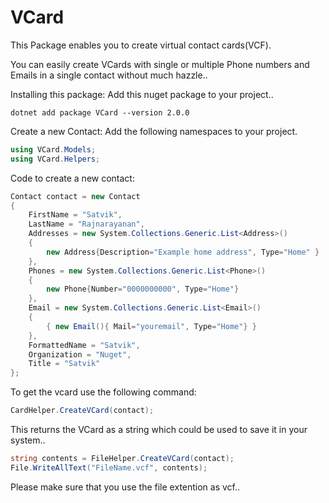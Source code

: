# VCard

This Package enables you to create virtual contact cards(VCF).

You can easily create VCards with single or multiple Phone numbers and Emails in a single contact without much hazzle..

Installing this package:
Add this nuget package to your project..
```
dotnet add package VCard --version 2.0.0
```

Create a new Contact:
Add the following namespaces to your project.
```C#
using VCard.Models;
using VCard.Helpers;
```

Code to create a new contact:
```C#
Contact contact = new Contact
{
    FirstName = "Satvik",
    LastName = "Rajnarayanan",
    Addresses = new System.Collections.Generic.List<Address>()
    {
        new Address{Description="Example home address", Type="Home" }
    },
    Phones = new System.Collections.Generic.List<Phone>()
    {
        new Phone{Number="0000000000", Type="Home"}
    },
    Email = new System.Collections.Generic.List<Email>()
    {
        { new Email(){ Mail="youremail", Type="Home"} }
    },
    FormattedName = "Satvik",
    Organization = "Nuget",
    Title = "Satvik"
};
```
To get the vcard use the following command:
```C#
CardHelper.CreateVCard(contact);
```

This returns the VCard as a string which could be used to save it in your system..
```C#
string contents = FileHelper.CreateVCard(contact);
File.WriteAllText("FileName.vcf", contents);
```
Please make sure that you use the file extention as vcf..
